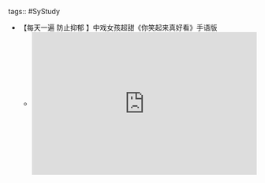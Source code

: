 tags:: #SyStudy

- 【每天一遍 防止抑郁 】中戏女孩超甜《你笑起来真好看》手语版
	- <div style="position: relative; padding: 30% 45%;">
	  - <iframe style="position: absolute; width: 100%; height: 100%; left: 0; top: 0;" src="https://player.bilibili.com/player.html?aid=95636786&bvid=BV1wE411j7Px&cid=163275169&page=1&as_wide=1&high_quality=1&danmaku=0" frameborder="no" scrolling="no">
	  - </iframe>
	  - </div>